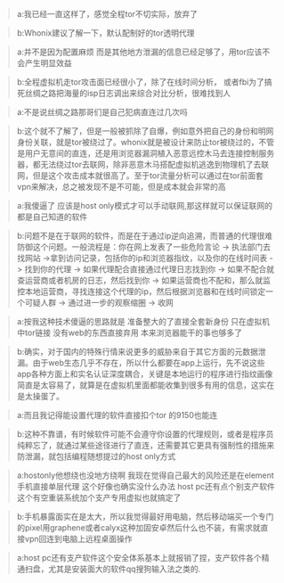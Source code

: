 >a:我已经一直这样了，感觉全程tor不切实际，放弃了

>b:Whonix建议了解一下，默认配制好的tor透明代理

>a:并不是因为配置麻烦
而是其他地方泄漏的信息已经足够了，用tor应该不会产生明显效益

>b:全程虚拟机走tor攻击面已经很小了，除了在线时间分析， 或者fbi为了搞死丝绸之路把海量的isp日志调出来综合对比分析，很难找到人

>a:不是说丝绸之路那哥们是自己犯病直连过几次吗

>b:这个就不了解了，但是一般被抓除了自爆，例如意外把自己的身份和明网身份关联，就是tor被绕过了。whonix就是被设计来防止tor被绕过的，不管是用户无意间的直连，还是用浏览器漏洞植入恶意远控木马去连接控制服务器，都无法绕过tor去联网，除非恶意木马搭配虚拟机逃逸到物理机了去联网，但是这个攻击成本就很高了。至于tor流量分析可以通过在tor前面套vpn来解决，总之被发现不是不可能，但是成本就会非常的高

>a:我傻逼了 应该是host only模式才可以手动联网,那这样就可以保证联网的都是自己知道的软件

> b:问题不是在于联网的软件，而是在于通过ip逆向追溯，而普通的代理很难防御这个问题。一般流程是：你在网上发表了一些危险言论 -> 执法部门去找网站 ->拿到访问记录，包括你的ip和浏览器指纹，以及你的在线时间表 -> 找到你的代理 -> 如果代理配合直接通过代理日志找到你 -> 如果不配合就查运营商或者机房的日志，然后找到你 -> 如果运营商也不配和，那么就监控本地运营商，寻找连接这个代理的ip，然后根据浏览器和在线时间锁定一个可疑人群 -> 通过进一步的观察缩圈 -> 收网

>a:按我这种技术傻逼的思路就是 准备整大的了直接全套新身份 只在虚拟机中tor链接 没有web的东西直接弃用
本来浏览器能干的事也够多了 

>b:确实，对于国内的特殊行情来说更多的威胁来自于其它方面的元数据泄漏。由于web生态几乎不存在，所以什么都要在app上运行，先不说这些app各种方面上和实名认证深度耦合，关键是本地运行的程序进行指纹画像简直是太容易了，就算是在虚拟机里面都能收集到很多有用的信息，这实在是太操蛋了。

>a:而且我记得能设置代理的软件直接扣个tor 的9150也能连

>b:这种不靠谱，有时候软件可能不会遵守你设置的代理规则，或者是程序员纯粹忘了，就通过某些途径进行了直连，还需要其它更具有强制性的措施来防泄漏，就包括编程随想提过的host only方式

>a:hostonly他想绕也没地方绕啊
我现在觉得自己最大的风险还是在element手机直接单层代理  这个好像也确实没什么办法
host pc还有点个别支产软件 这个有空重装系统加个支产专用虚拟也就搞定了

>b:手机暴露面实在是太大，所以我觉得最好用电脑，然后移动端买一个专门的pixel用graphene或者calyx这种加固安卓然后什么也不装，有需求就直接vpn回连到电脑上远程桌面操作

>a:host pc还有支产软件这个安全体系基本上就报销了捏，支产软件各个精通扫盘，尤其是安装面大的软件qq搜狗输入法之类的.
